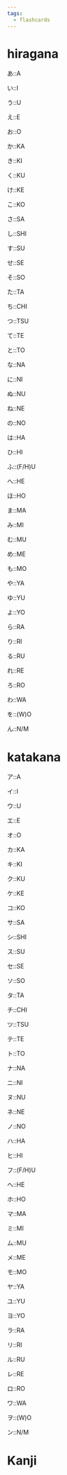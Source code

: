 ```yaml
---
tags:
  - flashcards
---
```

# hiragana

あ::A
<!--SR:!2023-10-17,12,272-->
い::I
<!--SR:!2023-10-21,15,292-->
う::U
<!--SR:!2023-10-21,15,292-->
え::E
<!--SR:!2023-10-21,15,292-->
お::O
<!--SR:!2023-10-23,17,292-->
か::KA
<!--SR:!2023-10-22,16,292-->
き::KI
<!--SR:!2023-10-22,16,290-->
く::KU
<!--SR:!2023-10-23,17,292-->
け::KE
<!--SR:!2023-10-18,13,272-->
こ::KO
<!--SR:!2023-10-21,15,292-->
さ::SA
<!--SR:!2023-10-17,12,272-->
し::SHI
<!--SR:!2023-10-19,13,292-->
す::SU
<!--SR:!2023-10-22,16,292-->
せ::SE
<!--SR:!2023-10-17,11,272-->
そ::SO
<!--SR:!2023-10-19,13,292-->
た::TA
<!--SR:!2023-10-22,16,292-->
ち::CHI
<!--SR:!2023-10-21,15,292-->
つ::TSU
<!--SR:!2023-10-19,13,292-->
て::TE
<!--SR:!2023-10-20,14,292-->
と::TO
<!--SR:!2023-10-20,14,292-->
な::NA
<!--SR:!2023-10-20,14,292-->
に::NI
<!--SR:!2023-10-22,16,292-->
ぬ::NU
<!--SR:!2023-10-14,7,232-->
ね::NE
<!--SR:!2023-10-20,14,292-->
の::NO
<!--SR:!2023-10-20,14,292-->
は::HA
<!--SR:!2023-10-21,15,292-->
ひ::HI
<!--SR:!2023-10-20,14,292-->
ふ::(F/H)U
<!--SR:!2023-10-19,13,272-->
へ::HE
<!--SR:!2023-10-23,17,292-->
ほ::HO
<!--SR:!2023-10-19,13,292-->
ま::MA
<!--SR:!2023-10-14,9,252-->
み::MI
<!--SR:!2023-10-23,17,292-->
む::MU
<!--SR:!2023-10-14,9,252-->
め::ME
<!--SR:!2023-10-15,10,252-->
も::MO
<!--SR:!2023-10-18,12,272-->
や::YA
<!--SR:!2023-10-23,17,292-->
ゆ::YU
<!--SR:!2023-10-13,6,252-->
よ::YO
<!--SR:!2023-10-20,14,292-->
ら::RA
<!--SR:!2023-10-22,16,292-->
り::RI
<!--SR:!2023-10-20,14,292-->
る::RU
<!--SR:!2023-10-21,15,292-->
れ::RE
<!--SR:!2023-10-16,10,272-->
ろ::RO
<!--SR:!2023-10-13,8,252-->
わ::WA
<!--SR:!2023-10-13,8,252-->
を::(W)O
<!--SR:!2023-10-18,12,272-->
ん::N/M
<!--SR:!2023-10-23,17,292-->

# katakana

ア::A
<!--SR:!2023-10-24,18,306-->
イ::I
<!--SR:!2023-10-12,7,266-->
ウ::U
<!--SR:!2023-10-11,3,246-->
エ::E
<!--SR:!2023-10-12,4,186-->
オ::O
<!--SR:!2023-10-11,6,266-->
カ::KA
<!--SR:!2023-10-18,13,286-->
キ::KI
<!--SR:!2023-10-24,18,306-->
ク::KU
<!--SR:!2023-10-24,18,306-->
ケ::KE
<!--SR:!2023-10-10,2,186-->
コ::KO
<!--SR:!2023-10-14,9,266-->
サ::SA
<!--SR:!2023-10-09,1,146-->
シ::SHI
<!--SR:!2023-10-10,4,226-->
ス::SU
<!--SR:!2023-10-16,11,286-->
セ::SE
<!--SR:!2023-10-15,10,266-->
ソ::SO
<!--SR:!2023-10-09,1,206-->
タ::TA
<!--SR:!2023-10-10,2,186-->
チ::CHI
<!--SR:!2023-10-10,2,166-->
ツ::TSU
<!--SR:!2023-10-09,1,206-->
テ::TE
<!--SR:!2023-10-11,6,266-->
ト::TO
<!--SR:!2023-10-24,18,306-->
ナ::NA
<!--SR:!2023-10-16,9,266-->
ニ::NI
<!--SR:!2023-10-24,18,306-->
ヌ::NU
<!--SR:!2023-10-10,2,186-->
ネ::NE
<!--SR:!2023-10-14,6,246-->
ノ::NO
<!--SR:!2023-10-15,8,266-->
ハ::HA
<!--SR:!2023-10-19,13,286-->
ヒ::HI
<!--SR:!2023-10-13,5,246-->
フ::(F/H)U
<!--SR:!2023-10-12,7,266-->
ヘ::HE
<!--SR:!2023-10-24,18,306-->
ホ::HO
<!--SR:!2023-10-11,6,266-->
マ::MA
<!--SR:!2023-10-17,10,266-->
ミ::MI
<!--SR:!2023-10-16,11,286-->
ム::MU
<!--SR:!2023-10-10,2,226-->
メ::ME
<!--SR:!2023-10-13,8,266-->
モ::MO
<!--SR:!2023-10-09,1,130-->
ヤ::YA
<!--SR:!2023-10-22,16,306-->
ユ::YU
<!--SR:!2023-10-11,4,246-->
ヨ::YO
<!--SR:!2023-10-09,1,166-->
ラ::RA
<!--SR:!2023-10-12,5,246-->
リ::RI
<!--SR:!2023-10-22,16,306-->
ル::RU
<!--SR:!2023-10-15,9,286-->
レ::RE
<!--SR:!2023-10-12,7,266-->
ロ::RO
<!--SR:!2023-10-10,5,266-->
ワ::WA
<!--SR:!2023-10-09,1,130-->
ヲ::(W)O
<!--SR:!2023-10-10,2,186-->
ン::N/M
<!--SR:!2023-10-10,4,226-->

# Kanji

